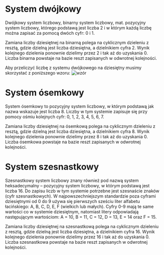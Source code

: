 System dwójkowy
========================

Dwójkowy system liczbowy, binarny system liczbowy, mat. pozycyjny system liczbowy, którego podstawą jest liczba 2
i w którym każdą liczbę można zapisać za pomocą dwóch cyfr: 0 i 1.

Zamiana liczby dziesiętnej na binarną polega na cyklicznym dzieleniu z resztą, gdzie dzielną jest liczba dziesiętna, a dzielnikiem cyfra 2. Wynik kolejnego dzielenia ponownie dzielimy przez 2 i tak aż do uzyskania 0. Liczba binarna powstaje na bazie reszt zapisanych w odwrotnej kolejności.

Aby przeliczyć liczbę z systemu dwójkowego na dziesiętny musimy skorzystać z poniższego wzoru:
![wzór](http://www.edu.godula.com/_liczby/bintodec.gif)


System ósemkowy
===============

System ósemkowy to pozycyjny system liczbowy, w którym podstawą jak nazwa wskazuje jest liczba 8. Liczby w tym systemie zapisuje się przy pomocy ośmiu kolejnych cyfr: 0, 1, 2, 3, 4, 5, 6, 7.

Zamiana liczby dziesiętnej na ósemkową polega na cyklicznym dzieleniu z resztą, gdzie dzielną jest liczba dziesiętna, a dzielnikiem cyfra 8. Wynik kolejnego dzielenia ponownie dzielimy przez 8 i tak aż do uzyskania 0. Liczba ósemkowa powstaje na bazie reszt zapisanych w odwrotnej kolejności.


System szesnastkowy
===================

Szesnastkowy system liczbowy znany również pod nazwą system heksadecymalny – pozycyjny system liczbowy, w którym podstawą jest liczba 16. Do zapisu liczb w tym systemie potrzebne jest szesnaście znaków (cyfr szesnastkowych).
W najpowszechniejszym standardzie poza cyframi dziesiętnymi od 0 do 9 używa się pierwszych sześciu liter alfabetu łacińskiego: A, B, C, D, E, F (wielkich lub małych). Cyfry 0-9 mają te same wartości co w systemie dziesiętnym, natomiast litery odpowiadają następującym wartościom: A = 10, B = 11, C = 12, D = 13, E = 14 oraz F = 15.

Zamiana liczby dziesiętnej na szesnastkową polega na cyklicznym dzieleniu z resztą, gdzie dzielną jest liczba dziesiętna, a dzielnikiem cyfra 16. Wynik kolejnego dzielenia ponownie dzielimy przez 16 i tak aż do uzyskania 0. Liczba szesnastkowa powstaje na bazie reszt zapisanych w odwrotnej kolejności.


